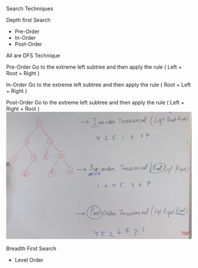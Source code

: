 Search Techniques 

Depth first Search 

- Pre-Order
- In-Order
- Post-Order

All are DFS Technique


Pre-Order
Go to the extreme left subtree and then apply the rule ( Left + Root + Right )


In-Order
Go to the extreme left subtree and then apply the rule ( Root + Left + Right )


Post-Order
Go to the extreme left subtree and then apply the rule ( Left + Right + Root )
![Alt text](Traversal.png)


Breadth First Search

- Level Order